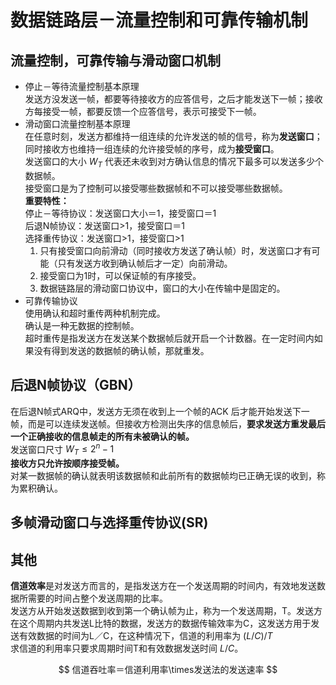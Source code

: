 # 数据链路层－流量控制和可靠传输机制
## 流量控制，可靠传输与滑动窗口机制
+ 停止－等待流量控制基本原理   
发送方没发送一帧，都要等待接收方的应答信号，之后才能发送下一帧；接收方每接受一帧，都要反馈一个应答信号，表示可接受下一帧。    
+ 滑动窗口流量控制基本原理   
在任意时刻，发送方都维持一组连续的允许发送的帧的信号，称为**发送窗口**；同时接收方也维持一组连续的允许接受帧的序号，成为**接受窗口**。  
发送窗口的大小 $W_{T}$ 代表还未收到对方确认信息的情况下最多可以发送多少个数据帧。   
接受窗口是为了控制可以接受哪些数据帧和不可以接受哪些数据帧。    
**重要特性：**    
停止－等待协议：发送窗口大小＝1，接受窗口＝1   
后退N帧协议：发送窗口>1，接受窗口＝1    
选择重传协议：发送窗口>1，接受窗口>1    
  1. 只有接受窗口向前滑动（同时接收方发送了确认帧）时，发送窗口才有可能（只有发送方收到确认帧后才一定）向前滑动。    
  2. 接受窗口为1时，可以保证帧的有序接受。   
  3. 数据链路层的滑动窗口协议中，窗口的大小在传输中是固定的。      
+ 可靠传输协议   
使用确认和超时重传两种机制完成。   
确认是一种无数据的控制帧。    
超时重传是指发送方在发送某个数据帧后就开启一个计数器。在一定时间内如果没有得到发送的数据帧的确认帧，那就重发。   
## 后退N帧协议（GBN）   
在后退N帧式ARQ中，发送方无须在收到上一个帧的ACK 后才能开始发送下一帧，而是可以连续发送帧。但接收方检测出失序的信息帧后，**要求发送方重发最后一个正确接收的信息帧走的所有未被确认的帧。**       
发送窗口尺寸 $W_{T} \le 2^n-1$   
**接收方只允许按顺序接受帧。**    
对某一数据帧的确认就表明该数据帧和此前所有的数据帧均已正确无误的收到，称为累积确认。    
## 多帧滑动窗口与选择重传协议(SR)   

## 其他
**信道效率**是对发送方而言的，是指发送方在一个发送周期的时间内，有效地发送数据所需要的时间占整个发送周期的比率。    
发送方从开始发送数据到收到第一个确认帧为止，称为一个发送周期，T。发送方在这个周期内共发送L比特的数据，发送方的数据传输效率为C，这发送方用于发送有效数据的时间为L／C，在这种情况下，信道的利用率为 $(L/C)/T$         
求信道的利用率只要求周期时间T和有效数据发送时间 $L/C$。    

$$
信道吞吐率＝信道利用率\times发送法的发送速率
$$
